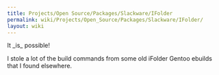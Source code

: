 ```yaml
---
title: Projects/Open Source/Packages/Slackware/IFolder
permalink: wiki/Projects/Open_Source/Packages/Slackware/IFolder/
layout: wiki
---
```


It \_is\_ possible!

I stole a lot of the build commands from some old iFolder Gentoo ebuilds
that I found elsewhere.
